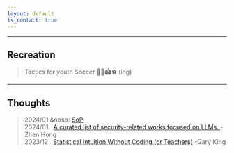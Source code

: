 ```yaml
---
layout: default
is_contact: true
---
```

---

## Recreation

> Tactics for youth Soccer
> 👦👧🏟️⚽️
>  (ing)
> 
>  

---

## Thoughts
> 2024/01 &nbsp: <a href='resources/SoP_PhD_HKBU_MIS'> SoP </a>  
> 2024/01 &nbsp; <a href="https://github.com/ydyjya/Awesome-LLM-Safety?tab=readme-ov-file#-scholars-"> A curated list of security-related works focused on 
LLMs. </a> -Zhen Hong
> <br> 
> 2023/12 &nbsp;  <a href="https://gking.harvard.edu/2k1">Statistical Intuition Without Coding (or Teachers)</a> -Gary King
> 
>  

